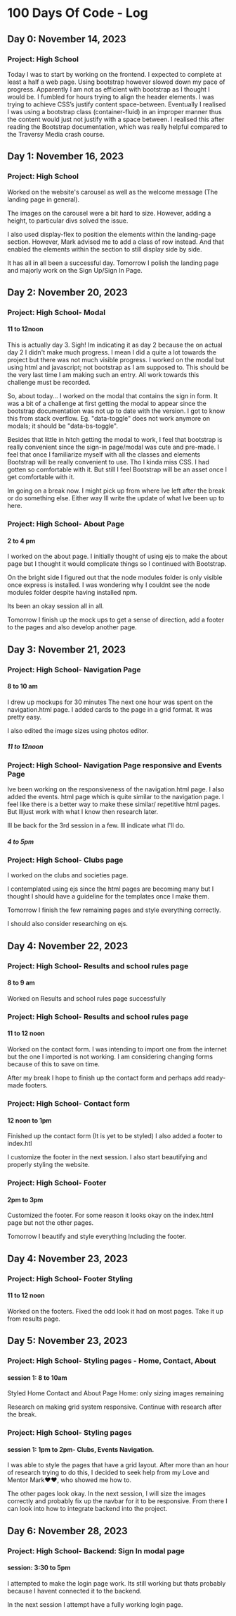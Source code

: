 # 100 Days Of Code - Log

## Day 0: November 14, 2023

### Project: High School

Today I was to start by working on the frontend. I expected to complete at least a half a web page.
Using bootstrap however slowed down my pace of progress. Apparently I am not as efficient with bootstrap as I thought I would be. I fumbled for hours trying to align the header elements. I was trying to achieve CSS’s justify content space-between. Eventually I realised I was using a bootstrap class (container-fluid) in an improper manner thus the content would just not justify with a space between. I realised this after reading the Bootstrap documentation, which was really helpful compared to the Traversy Media crash course.

## Day 1: November 16, 2023

### Project: High School

Worked on the website's carousel as well as the welcome message (The landing page in general).

The images on the carousel were a bit hard to size. However, adding a height, to particular divs solved the issue.

I also used display-flex to position the elements within the landing-page section. However, Mark advised me to add a class of row instead. And that enabled the elements within the section to still display side by side.

It has all in all been a successful day. Tomorrow I polish the landing page and majorly work on the Sign Up/Sign In Page.

## Day 2: November 20, 2023

### Project: High School- Modal

#### 11 to 12noon

This is actually day 3. Sigh! Im indicating it as day 2 because the on actual day 2 I didn't make much progress. I mean I did a quite a lot towards the project but there was not much visible progress. I worked on the modal but using html and javascript; not bootstrap as I am supposed to. This should be the very last time I am making such an entry. All work towards this challenge must be recorded.

So, about today... I worked on the modal that contains the sign in form. It was a bit of a challenge at first getting the modal to appear since the bootstrap documentation was not up to date with the version. I got to know this from stack overflow. Eg. "data-toggle" does not work anymore on modals; it should be "data-bs-toggle".

Besides that little in hitch getting the modal to work, I feel that bootstrap is really convenient since the sign-in page/modal was cute and pre-made. I feel that once I familiarize myself with all the classes and elements Bootstrap will be really convenient to use. Tho I kinda miss CSS. I had gotten so comfortable with it. But still I feel Bootstrap will be an asset once I get comfortable with it.

Im going on a break now. I might pick up from where Ive left after the break or do something else. Either way Ill write the update of what Ive been up to here.

### Project: High School- About Page

#### 2 to 4 pm

I worked on the about page. I initially thought of using ejs to make the about page but I thought it would complicate things so I continued with Bootstrap.

On the bright side I figured out that the node modules folder is only visible once express is installed. I was wondering why I couldnt see the node modules folder despite having installed npm.

Its been an okay session all in all.

Tomorrow I finish up the mock ups to get a sense of direction, add a footer to the pages and also develop another page.

## Day 3: November 21, 2023

### Project: High School- Navigation Page

#### 8 to 10 am

I drew up mockups for 30 minutes
The next one hour was spent on the navigation.html page. I added cards to the page in a grid format. It was pretty easy.

I also edited the image sizes using photos editor.

##### 11 to 12noon

### Project: High School- Navigation Page responsive and Events Page

Ive been working on the responsiveness of the navigation.html page. I also added the events. html page which is quite similar to the navigation page. I feel like there is a better way to make these similar/ repetitive html pages. But Illjust work with what I know then research later.

Ill be back for the 3rd session in a few. Ill indicate what I'll do.

##### 4 to 5pm

### Project: High School- Clubs page

I worked on the clubs and societies page.

I contemplated using ejs since the html pages are becoming many but I thought I should have a guideline for the templates once I make them.

Tomorrow I finish the few remaining pages and style everything correctly.

I should also consider researching on ejs.

## Day 4: November 22, 2023

### Project: High School- Results and school rules page

#### 8 to 9 am

Worked on Results and school rules page successfully

### Project: High School- Results and school rules page

#### 11 to 12 noon

Worked on the contact form. I was intending to import one from the internet but the one I imported is not working. I am considering changing forms because of this to save on time.

After my break I hope to finish up the contact form and perhaps add ready-made footers.

### Project: High School- Contact form

#### 12 noon to 1pm

Finished up the contact form (It is yet to be styled)
I also added a footer to index.htl

I customize the footer in the next session. I also start beautifying and properly styling the website.

### Project: High School- Footer

#### 2pm to 3pm

Customized the footer. For some reason it looks okay on the index.html page but not the other pages.

Tomorrow I beautify and style everything Including the footer.

## Day 4: November 23, 2023

### Project: High School- Footer Styling

#### 11 to 12 noon

Worked on the footers.
Fixed the odd look it had on most pages.
Take it up from results page.

## Day 5: November 23, 2023

### Project: High School- Styling pages - Home, Contact, About

#### session 1: 8 to 10am

Styled Home Contact and About Page
Home: only sizing images remaining

Research on making grid system responsive. Continue with research after the break.

### Project: High School- Styling pages

#### session 1: 1pm to 2pm- Clubs, Events Navigation.

I was able to style the pages that have a grid layout. After more than an hour of research trying to do this, I decided to seek help from my Love and Mentor Mark❤❤, who showed me how to.

The other pages look okay. In the next session, I will size the images correctly and probably fix up the navbar for it to be responsive. From there I can look into how to integrate backend into the project.

## Day 6: November 28, 2023

### Project: High School- Backend: Sign In modal page

#### session: 3:30 to 5pm

I attempted to make the login page work. Its still working but thats probably because I havent connected it to the backend.

In the next session I attempt have a fully working login page.
